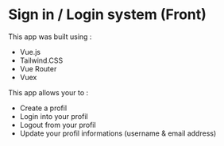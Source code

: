 # Sign in / Login system (Front)

This app was built using :

- Vue.js
- Tailwind.CSS
- Vue Router
- Vuex

This app allows your to :

- Create a profil
- Login into your profil
- Logout from your profil
- Update your profil informations (username & email address)